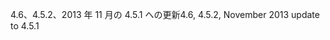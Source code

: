 <span data-ttu-id="165ab-101">4.6、4.5.2、2013 年 11 月の 4.5.1 への更新</span><span class="sxs-lookup"><span data-stu-id="165ab-101">4.6, 4.5.2, November 2013 update to 4.5.1</span></span>